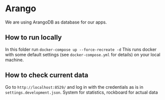 # Arango

We are using ArangoDB as database for our apps.

## How to run locally

In this folder run `docker-compose up --force-recreate -d` This runs docker with some default settings (see `docker-compose.yml` for details) on your local machine.

## How to check current data

Go to `http://localhost:8529/` and log in with the credentials as is in `settings.development.json`. System for statistics, rockboard for actual data
